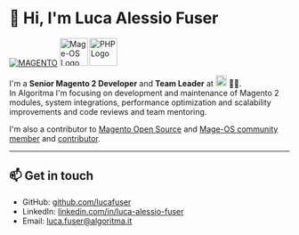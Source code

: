 # 👋 Hi, I'm Luca Alessio Fuser

<a href="https://github.com/magento" target="_blank">![MAGENTO](https://avatars.githubusercontent.com/u/168457?s=40&v=4)</a>
<a href="https://mage-os.org/" target="_blank"><img src="https://mage-os.org/wp-content/uploads/2023/08/Mage-OS-Community-Member.png" alt="Mage-OS Logo" height="50" style="max-width: 100%;"></a>
<img src="https://www.php.net//images/logos/new-php-logo.svg" alt="PHP Logo" height="50" style="max-width: 100%;" />
    

I'm a **Senior Magento 2 Developer** and **Team Leader** at <a href="https://www.algoritma.it" target="_blank"><img src="https://www.algoritma.it/wp-content/uploads/2023/01/logo-algoritma-nero.svg" alt="Algoritma Logo" height="20" style="max-width: 100%;" ></a> 🧡🖤.  
In Algoritma I'm focusing on development and maintenance of Magento 2 modules, system integrations, performance optimization and scalability improvements and code reviews and team mentoring.  
  
I'm also a contributor to [Magento Open Source](https://github.com/magento/magento2) and [Mage-OS community member](https://mage-os.org/community/) and [contributor](https://github.com/mage-os).

---

## 📫 Get in touch
- GitHub: [github.com/lucafuser](https://github.com/lucafuser)  
- LinkedIn: [linkedin.com/in/luca-alessio-fuser](https://linkedin.com/in/luca-alessio-fuser)  
- Email: luca.fuser@algoritma.it
